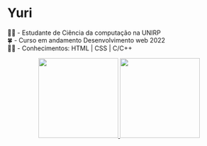 # Yuri
🧑‍🎓 - Estudante de Ciência da computação na UNIRP <br>
🍀 - Curso em andamento Desenvolvimento web 2022 <br>
👨‍💻 - Conhecimentos: HTML | CSS | C/C++

<div align="center">
  <a href="https://github.com/YuriAndreDev">
  <img height="180em" src="https://github-readme-stats.vercel.app/api?username=YuriAndreDev&show_icons=true&theme=chartreuse-dark&include_all_commits=true&count_private=true"/>
  <img height="180em" src="https://github-readme-stats.vercel.app/api/top-langs/?username=rafaballerini&layout=compact&langs_count=7&theme=chartreuse-dark"/>
</div>

          
          
          
          
